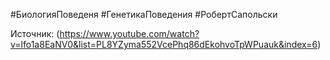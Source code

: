 


#БиологияПоведеня #ГенетикаПоведения #РобертСапольски 

Источник: (https://www.youtube.com/watch?v=lfo1a8EaNV0&list=PL8YZyma552VcePhq86dEkohvoTpWPuauk&index=6)

